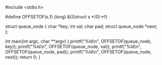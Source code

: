 #include <stdio.h>

#define OFFSETOF(s,f) (long) &(((struct s *)0)->f)

struct queue_node {
  char *key;
  int val;
  char pad;
  struct queue_node *next;
};

int main(int argc, char **argv)
{
  printf("%ld\n", OFFSETOF(queue_node, key));
  printf("%ld\n", OFFSETOF(queue_node, val));
  printf("%ld\n", OFFSETOF(queue_node, pad));
  printf("%ld\n", OFFSETOF(queue_node, next));
  return 0;
}


